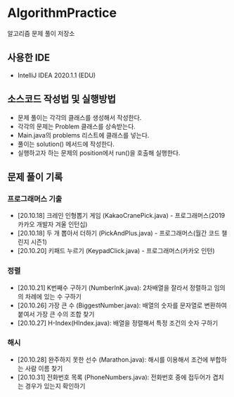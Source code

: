 # AlgorithmPractice
알고리즘 문제 풀이 저장소

## 사용한 IDE
- IntelliJ IDEA 2020.1.1 (EDU)

## 소스코드 작성법 및 실행방법
- 문제 풀이는 각각의 클래스를 생성해서 작성한다.
- 각각의 문제는 Problem 클래스를 상속받는다. 
- Main.java의 problems 리스트에 클래스를 넣는다.
- 풀이는 solution() 메서드에 작성한다. 
- 실행하고자 하는 문제의 position에서 run()을 호출해 실행한다.

## 문제 풀이 기록
### 프로그래머스 기출
- [20.10.18] 크레인 인형뽑기 게임 (KakaoCranePick.java) - 프로그래머스(2019 카카오 개발자 겨울 인턴십)
- [20.10.18] 두 개 뽑아서 더하기 (PickAndPlus.java) - 프로그래머스(월간 코드 챌린지 시즌1)
- [20.10.20] 키패드 누르기 (KeypadClick.java) - 프로그래머스(카카오 인턴)

### 정렬
- [20.10.21] K번째수 구하기 (NumberInK.java): 2차배열을 잘라서 정렬하고 임의의 차례에 있는 수 구하기
- [20.10.26] 가장 큰 수 (BiggestNumber.java): 배열의 숫자를 문자열로 변환하여 붙여서 가장 큰 수의 조합 찾기
- [20.10.27] H-Index(HIndex.java): 배열을 정렬해서 특정 조건의 숫자 구하기

### 해시
- [20.10.28] 완주하지 못한 선수 (Marathon.java): 해시를 이용해서 조건에 부합하는 사람 이름 찾기
- [20.10.31] 전화번호 목록 (PhoneNumbers.java): 전화번호 중에 접두어가 겹치는 경우가 있는지 확인하기